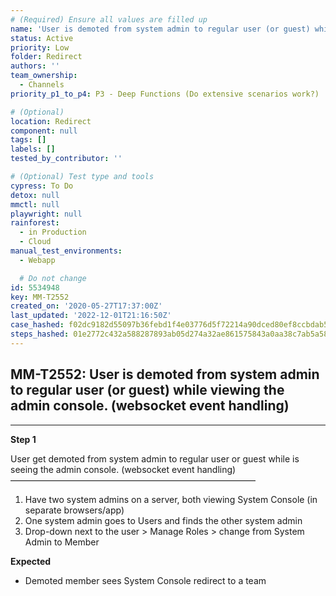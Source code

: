 ```yaml
---
# (Required) Ensure all values are filled up
name: 'User is demoted from system admin to regular user (or guest) while viewing the admin console. (websocket event handling)'
status: Active
priority: Low
folder: Redirect
authors: ''
team_ownership:
  - Channels
priority_p1_to_p4: P3 - Deep Functions (Do extensive scenarios work?)

# (Optional)
location: Redirect
component: null
tags: []
labels: []
tested_by_contributor: ''

# (Optional) Test type and tools
cypress: To Do
detox: null
mmctl: null
playwright: null
rainforest:
  - in Production
  - Cloud
manual_test_environments:
  - Webapp

  # Do not change
id: 5534948
key: MM-T2552
created_on: '2020-05-27T17:37:00Z'
last_updated: '2022-12-01T21:16:50Z'
case_hashed: f02dc9182d55097b36febd1f4e03776d5f72214a90dced80ef8ccbdab523101976047cd2df487e2655c1305333a43188
steps_hashed: 01e2772c432a588287893ab05d274a32ae861575843a0aa38c7ab5a586940dc53d2dbc43549c6976e3e33d9b4a072c85
---
```


<!-- (Auto-generated) Based on frontmatter's "key" and "name" -->

## MM-T2552: User is demoted from system admin to regular user (or guest) while viewing the admin console. (websocket event handling)

---

**Step 1**

User get demoted from system admin to regular user or guest while is seeing the admin console. (websocket event handling)\
————————————————————————————

1. Have two system admins on a server, both viewing System Console (in separate browsers/app)
2. One system admin goes to Users and finds the other system admin
3. Drop-down next to the user > Manage Roles > change from System Admin to Member

**Expected**

- Demoted member sees System Console redirect to a team

